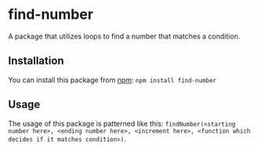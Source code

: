 # find-number
A package that utilizes loops to find a number that matches a condition.

## Installation
You can install this package from [npm](https://www.npmjs.com/package/find-number):
`npm install find-number`

## Usage
The usage of this package is patterned like this: `findNumber(<starting number here>, <ending number here>, <increment here>, <function which decides if it matches condition>)`.
